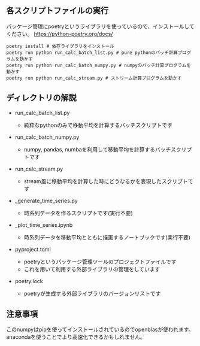 ## 各スクリプトファイルの実行
パッケージ管理にpoetryというライブラリを使っているので、インストールしてください。
https://python-poetry.org/docs/
```
poetry install # 依存ライブラリをインストール
poetry run python run_calc_batch_list.py # pure pythonのバッチ計算プログラムを動かす
poetry run python run_calc_batch_numpy.py # numpyのバッチ計算プログラムを動かす
poetry run python run_calc_stream.py # ストリーム計算プログラムを動かす
```
## ディレクトリの解説  
- run_calc_batch_list.py
  - 純粋なpythonのみで移動平均を計算するバッチスクリプトです

- run_calc_batch_numpy.py
  - numpy, pandas, numbaを利用して移動平均を計算するバッチスクリプトです

- run_calc_stream.py
  - stream風に移動平均を計算した時にどうなるかを表現したスクリプトです

- _generate_time_series.py
  - 時系列データを作るスクリプトです(実行不要)

- _plot_time_series.ipynb
  - 時系列データを移動平均とともに描画するノートブックです(実行不要)
  
- pyproject.toml
  - poetryというパッケージ管理ツールのプロジェクトファイルです
  - これを用いて利用する外部ライブラリの管理をしています

- poetry.lock
  - poetryが生成する外部ライブラリのバージョンリストです

## 注意事項
このnumpyはpipを使ってインストールされているのでopenblasが使われます。
anacondaを使うことでより高速化できるかもしれません。